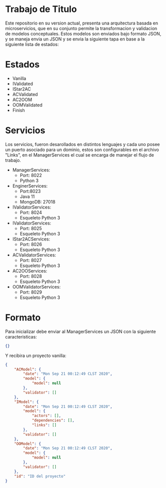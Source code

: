 # Trabajo de Titulo

Este repositorio en su version actual, presenta una arquitectura basada en microservicios, que en su conjunto permite la transformacion y validacion de modelos conceptuales. Estos modelos son enviados bajo formato JSON, y se maneja envia un JSON y se envia la siguiente tapa en base a la siguiente lista de estados:

# Estados

- Vanilla
- IValidated
- IStar2AC
- ACValidated
- AC2OOM
- OOMValidated
- Finish

# Servicios

Los servicios, fueron desarollados en distintos lenguajes y cada uno posee un puerto asociado para un dominio, estos son configurables en el archivo "Links", en el ManagerServices el cual se encarga de manejar el flujo de trabajo.

- ManagerServices:
  + Port: 8022
  + Python 3
- EnginerServices:
  + Port:8023
  + Java 11
  + MongoDB: 27018
- IValidatorServices:
  + Port: 8024
  + Esqueleto Python 3
- IValidatorServices:
  + Port: 8025
  + Esqueleto Python 3
- IStar2ACServices:
  + Port: 8026
  + Esqueleto Python 3
- ACValidatorServices:
  + Port: 8027
  + Esqueleto Python 3
- AC2OOServices:
  + Port: 8028
  + Esqueleto Python 3
- OOMValidatorServices:
  + Port: 8029
  + Esqueleto Python 3
  
# Formato

Para inicializar debe enviar al ManagerServices un JSON con la siguiente caracteristicas:

```json
{}
```
Y recibira un proyecto vanilla:

```json
{
    "ACModel": {
        "date": "Mon Sep 21 00:12:49 CLST 2020",
        "model": {
            "model": null
        },
        "validator": []
    },
    "IModel": {
        "date": "Mon Sep 21 00:12:49 CLST 2020",
        "model": {
            "actors": [],
            "dependencies": [],
            "links": []
        },
        "validator": []
    },
    "OOModel": {
        "date": "Mon Sep 21 00:12:49 CLST 2020",
        "model": {
            "model": null
        },
        "validator": []
    },
    "id": "ID del proyecto"
}
```



